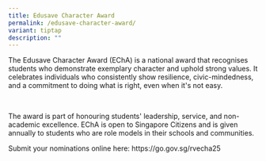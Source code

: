 ```yaml
---
title: Edusave Character Award
permalink: /edusave-character-award/
variant: tiptap
description: ""
---
```

<p>The Edusave Character Award (EChA) is a national award that recognises
students who demonstrate exemplary character and uphold strong values.
It celebrates individuals who consistently show resilience, civic-mindedness,
and a commitment to doing what is right, even when it's not easy.</p>
<p>&nbsp;</p>
<p>The award is part of honouring students' leadership, service, and non-academic
excellence. EChA is open to Singapore Citizens and is given annually to
students who are role models in their schools and communities.</p>
<p>Submit your nominations online here: <a rel="noopener noreferrer nofollow" target="_blank">https://go.gov.sg/rvecha25</a>
</p>
<p></p>
<p></p>